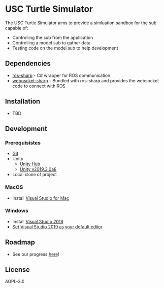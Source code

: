 # USC Turtle Simulator

The USC Turtle Simulator aims to provide a simluation sandbox for the sub capable of:
  - Controlling the sub from the application
  - Controlling a model sub to gather data 
  - Testing code on the model sub to help development

## Dependencies
* [ros-sharp](https://github.com/siemens/ros-sharp) - C# wrapper for ROS communication
* [weboscket-sharp](https://github.com/sta/websocket-sharp) - Bundled with ros-sharp and provides the websocket code to connect with ROS

## Installation
 - TBD

## Development
### Prerequisistes
 - [Git](https://git-scm.com)
 - Unity
    - [Unity Hub](https://docs.unity3d.com/Manual/GettingStartedInstallingHub.html)
    - [Unity v2019.3.0a8](https://unity3d.com/unity/alpha/2019.3.0a8)
 - Local clone of project

### MacOS
 - Install [Visual Studio for Mac](https://docs.microsoft.com/en-us/visualstudio/mac/setup-vsmac-tools-unity?view=vsmac-2019)

### Windows
 - Install [Visual Studio 2019](https://visualstudio.microsoft.com/vs/unity-tools/)
 - [Set Visual Studio 2019 as your default editor](https://docs.unity3d.com/Manual/VisualStudioIntegration.html)

## Roadmap
 - See our progress [here](https://github.com/orgs/usc-auv-team/projects/2)!

License
----
AGPL-3.0

